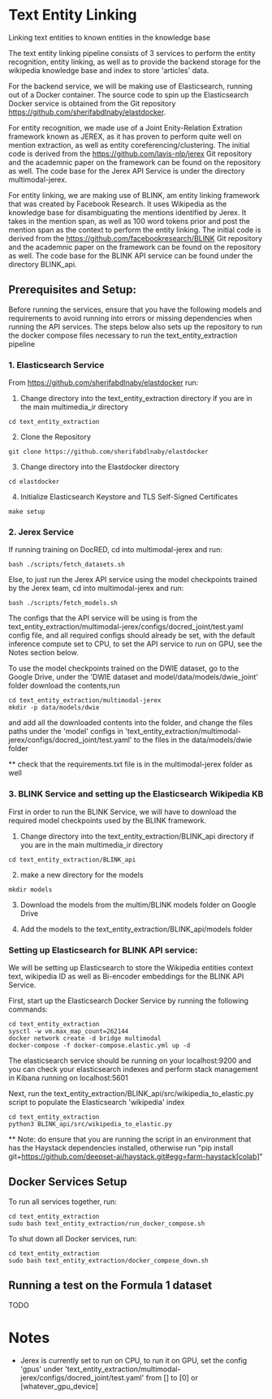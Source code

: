 # Text Entity Linking

Linking text entities to known entities in the knowledge base

The text entity linking pipeline consists of 3 services to perform the entity recognition, entity linking, as well as to provide the backend storage for 
the wikipedia knowledge base and index to store 'articles' data.

For the backend service, we will be making use of Elasticsearch, running out of a Docker container. The source code to spin up the Elasticsearch Docker
service is obtained from the Git repository https://github.com/sherifabdlnaby/elastdocker.

For entity recognition, we made use of a Joint Enity-Relation Extration framework known as JEREX, as it has proven to perform quite well on mention extraction, as well
as entity coreferencing/clustering. The initial code is derived from the https://github.com/lavis-nlp/jerex Git repository and the academnic paper on the framework
can be found on the repository as well. The code base for the Jerex API Service is under the directory multimodal-jerex. 

For entity linking, we are making use of BLINK, am entity linking framework that was created by Facebook Research. It uses Wikipedia as the knowledge base for disambiguating
the mentions identified by Jerex. It takes in the mention span, as well as 100 word tokens prior and post the mention span as the context to perform the entity linking. The
initial code is derived from the https://github.com/facebookresearch/BLINK Git repository and the academnic paper on the framework can be found on the repository as well.
The code base for the BLINK API service can be found under the directory BLINK_api.

## Prerequisites and Setup:

Before running the services, ensure that you have the following models and requirements to avoid running into errors or missing dependencies 
when running the API services. The steps below also sets up the repository to run the docker compose files necessary to run the text_entity_extraction pipeline

### 1. Elasticsearch Service

From https://github.com/sherifabdlnaby/elastdocker run:

1. Change directory into the text_entity_extraction directory if you are in the main multimedia_ir directory
```
cd text_entity_extraction
```

2. Clone the Repository
```
git clone https://github.com/sherifabdlnaby/elastdocker
```

3. Change directory into the Elastdocker directory
```
cd elastdocker
```

4. Initialize Elasticsearch Keystore and TLS Self-Signed Certificates
```
make setup
```

### 2. Jerex Service

If running training on DocRED, cd into multimodal-jerex and run: 
```
bash ./scripts/fetch_datasets.sh
```

Else, to just run the Jerex API service using the model checkpoints trained by the Jerex team, cd into multimodal-jerex and run:
```
bash ./scripts/fetch_models.sh
```
The configs that the API service will be using is from the text_entity_extraction/multimodal-jerex/configs/docred_joint/test.yaml config file, and
all required configs should already be set, with the default inference compute set to CPU, to set the API service to run on GPU, see the Notes section below.

To use the model checkpoints trained on the DWIE dataset, go to the Google Drive, under the 'DWIE dataset and model/data/models/dwie_joint' folder download the contents,run
```
cd text_entity_extraction/multimodal-jerex
mkdir -p data/models/dwie
```
and add all the downloaded contents into the folder, and change the files paths under the 'model' configs in 'text_entity_extraction/multimodal-jerex/configs/docred_joint/test.yaml' to
the files in the data/models/dwie folder

** check that the requirements.txt file is in the multimodal-jerex folder as well

### 3. BLINK Service and setting up the Elasticsearch Wikipedia KB

First in order to run the BLINK Service, we will have to download the required model checkpoints used by the BLINK framework.

1. Change directory into the text_entity_extraction/BLINK_api directory if you are in the main multimedia_ir directory
```
cd text_entity_extraction/BLINK_api
```
2. make a new directory for the models
```
mkdir models
```
3. Download the models from the multim/BLINK models folder on Google Drive

4. Add the models to the text_entity_extraction/BLINK_api/models folder

### Setting up Elasticsearch for BLINK API service:

We will be setting up Elasticsearch to store the Wikipedia entities context text, wikipedia ID as well as Bi-encoder embeddings for the BLINK API Service.

First, start up the Elasticsearch Docker Service by running the following commands:
```
cd text_entity_extraction
sysctl -w vm.max_map_count=262144
docker network create -d bridge multimodal
docker-compose -f docker-compose.elastic.yml up -d
```
The elasticsearch service should be running on your localhost:9200 and you can check your elasticsearch indexes and perform stack management in Kibana running on localhost:5601

Next, run the text_entity_extraction/BLINK_api/src/wikipedia_to_elastic.py script to populate the Elasticsearch 'wikipedia' index
```
cd text_entity_extraction
python3 BLINK_api/src/wikipedia_to_elastic.py
```

** Note: do ensure that you are running the script in an environment that has the Haystack dependencies installed, otherwise run "pip install git+https://github.com/deepset-ai/haystack.git#egg=farm-haystack[colab]"

## Docker Services Setup

To run all services together, run:
```
cd text_entity_extraction
sudo bash text_entity_extraction/run_docker_compose.sh
```

To shut down all Docker services, run:
```
cd text_entity_extraction
sudo bash text_entity_extraction/docker_compose_down.sh
```

## Running a test on the Formula 1 dataset

TODO

# Notes

- Jerex is currently set to run on CPU, to run it on GPU, set the config 'gpus' under 'text_entity_extraction/multimodal-jerex/configs/docred_joint/test.yaml' from [] to [0] or [whatever_gpu_device]
